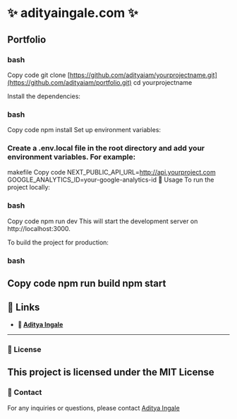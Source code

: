 # ✨ adityaingale.com ✨

## Portfolio

### bash
Copy code
git clone [https://github.com/adityaiam/yourprojectname.git](https://github.com/adityaiam/portfolio.git)
cd yourprojectname

Install the dependencies:

### bash
Copy code
npm install
Set up environment variables:

### Create a .env.local file in the root directory and add your environment variables. For example:

makefile
Copy code
NEXT_PUBLIC_API_URL=http://api.yourproject.com
GOOGLE_ANALYTICS_ID=your-google-analytics-id
🚀 Usage
To run the project locally:

### bash
Copy code
npm run dev
This will start the development server on http://localhost:3000.

To build the project for production:

### bash
Copy code
npm run build
npm start
---


## 🔗 Links
- **🔗 [Aditya Ingale](https://adityaingale.com)**  
---

### 📜 License
This project is licensed under the MIT License
---

### 📧 Contact
For any inquiries or questions, please contact [Aditya Ingale](mailto:adityaingale1814@gmail.com)  








